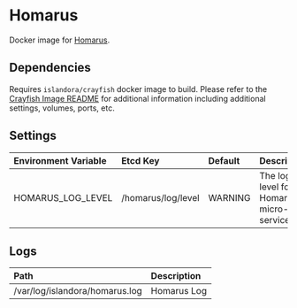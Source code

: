 # Homarus

Docker image for [Homarus].

## Dependencies

Requires `islandora/crayfish` docker image to build. Please refer to the
[Crayfish Image README](../crayfish/README.md) for additional information including
additional settings, volumes, ports, etc.

## Settings

| Environment Variable | Etcd Key           | Default | Description                             |
| :------------------- | :----------------- | :------ | :-------------------------------------- |
| HOMARUS_LOG_LEVEL    | /homarus/log/level | WARNING | The log level for Homarus micro-service |

## Logs

| Path                           | Description |
| :----------------------------- | :---------- |
| /var/log/islandora/homarus.log | Homarus Log |

[Homarus]: https://github.com/Islandora/Crayfish/tree/master/Homarus
